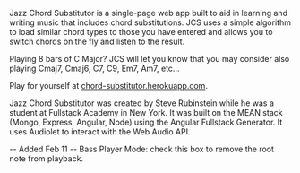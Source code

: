 Jazz Chord Substitutor is a single-page web app built to
aid in learning and writing music that includes chord 
substitutions. JCS uses a simple algorithm to load similar 
chord types to those you have entered and allows you to 
switch chords on the fly and listen to the result.

Playing 8 bars of C Major? JCS will let you know that you 
may consider also playing Cmaj7, Cmaj6, C7, C9, Em7, Am7, 
etc...

Play for yourself at <a href="http://chord-substitutor.herokuapp.com">chord-substitutor.herokuapp.com</a>.

Jazz Chord Substitutor was created by Steve Rubinstein 
while he was a student at Fullstack Academy in New York.
It was built on the MEAN stack (Mongo, Express, Angular, 
Node) using the Angular Fullstack Generator. It uses
Audiolet to interact with the Web Audio API.

-- Added Feb 11 --
Bass Player Mode: check this box to remove the root note from playback.

